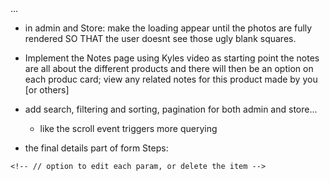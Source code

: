 <!-- // a lot of logic will need to be made bc like it WAS expecting that json list and now i need to UPDATE THROUGHOUT to have it use the db! -->... 

- in admin and Store: make the loading appear until the photos are fully rendered SO THAT the user doesnt see those ugly blank squares.



<!--! Work on this next.. and start the linkedIn course yaaa -->
- Implement the Notes page using Kyles video as starting point
the notes are all about the different products and there will then be an option on each produc card; view any related notes for this product made by you [or others]


- add search, filtering and sorting, pagination for both admin and store...
    - like the scroll event triggers more querying

    
<!-- // TODO have a flash notification message thing at top corner to alert users of things happening but not blocking the ui 
// the items getting removed from cart
// added to cart?
// admin items added to store
// admin item updated
-->
- the final details part of form Steps: 
    <!-- // have that card be more of a thumbnail size AND  -->
    <!-- // HAVE that add button but disabled -->
    <!--// TODO add confirmation on last step that the user wants to add the item with those details, to the store -->
    <!-- // maybe do that with like a third step of the form and include the PreviewConfirm component -->


<!-- // - EditForm will list all the current items with a <Stack> and just thumbnail images.. -->
    <!-- // option to edit each param, or delete the item -->
<!-- // add all the credidatiopn needed -->